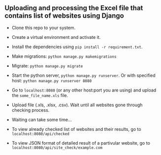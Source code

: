 ## Uploading and processing the Excel file that contains list of websites using Django

- Clone this repo to your system.

- Create a virtual environment and activate it.

- Install the dependencies using `pip install -r requirement.txt`.

- Make migrations: `python manage.py makemigrations`

- Migrate: `python manage.py migrate`

- Start the python server, `python manage.py runserver`. Or with specified host: `python manage.py runserver 8080`

- Go to `localhost:8080` (or any other host:port you are using) and upload the `some_file_name.xls` file.

- Upload file (.xls, .xlsx, .csv). Wait until all websites gone through checking process.

- Waiting can take some time...

- To view already checked list of websites and their results, go to `localhost:8080/api/checked`

- To view JSON format of detailed result of a partivular website, go to `localhost:8080/api/site_check/example.com`


